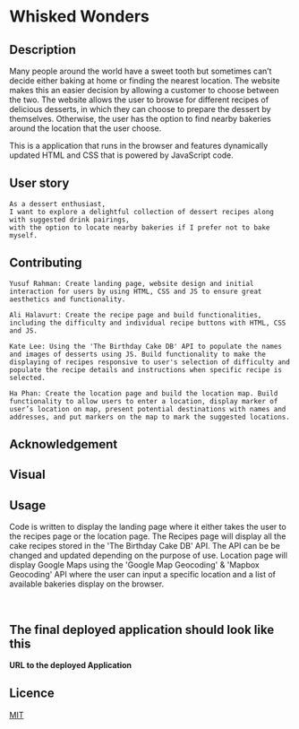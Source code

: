 # Whisked Wonders

## Description

Many people around the world have a sweet tooth but sometimes can’t decide either baking at home or finding the nearest location. The website makes this an easier decision by allowing a customer to choose between the two. The website allows the user to browse for different recipes of delicious desserts, in which they can choose to prepare the dessert by themselves. Otherwise, the user has the option to find nearby bakeries around the location that the user choose.

This is a application that runs in the browser and features dynamically updated HTML and CSS that is powered by JavaScript code. 


## User story

```
As a dessert enthusiast,
I want to explore a delightful collection of dessert recipes along with suggested drink pairings,
with the option to locate nearby bakeries if I prefer not to bake myself.
```

## Contributing

    Yusuf Rahman: Create landing page, website design and initial interaction for users by using HTML, CSS and JS to ensure great aesthetics and functionality. 

    Ali Halavurt: Create the recipe page and build functionalities, including the difficulty and individual recipe buttons with HTML, CSS and JS.

    Kate Lee: Using the 'The Birthday Cake DB' API to populate the names and images of desserts using JS. Build functionality to make the displaying of recipes responsive to user's selection of difficulty and populate the recipe details and instructions when specific recipe is selected. 

    Ha Phan: Create the location page and build the location map. Build functionality to allow users to enter a location, display marker of user’s location on map, present potential destinations with names and addresses, and put markers on the map to mark the suggested locations.


## Acknowledgement


## Visual

## Usage
Code is written to display the landing page where it either takes the user to the recipes page or the location page. 
The Recipes page will display all the cake recipes stored in the 'The Birthday Cake DB' API. The API can be be changed and updated depending on the purpose of use. 
Location page will display Google Maps using the 'Google Map Geocoding' & 'Mapbox Geocoding' API where the user can input a specific location and a list of available bakeries display on the browser. 


</br>

## The final deployed application should look like this

<b> URL to the deployed Application </b>



## Licence

[MIT](https://choosealicense.com/licenses/mit/)